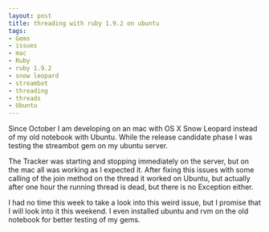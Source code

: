 ```yaml
--- 
layout: post
title: threading with ruby 1.9.2 on ubuntu
tags: 
- Gems
- issues
- mac
- Ruby
- ruby 1.9.2
- snow leopard
- streambot
- threading
- threads
- Ubuntu
---
```

Since October I am developing on an mac with OS X Snow Leopard instead of my old notebook with Ubuntu. While the release candidate phase I was testing the streambot gem on my ubuntu server.

The Tracker was starting and stopping immediately on the server, but on the mac all was working as I expected it. After fixing this issues with some calling of the join method on the thread it worked on Ubuntu, but actually after one hour the running thread is dead, but there is no Exception either.

I had no time this week to take a look into this weird issue, but I promise that I will look into it this weekend. I even installed ubuntu and rvm on the old notebook for better testing of my gems.
